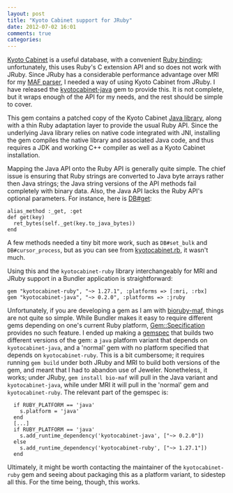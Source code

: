 ```yaml
---
layout: post
title: "Kyoto Cabinet support for JRuby"
date: 2012-07-02 16:01
comments: true
categories:
---
```


[Kyoto Cabinet][] is a useful database, with a convenient
[Ruby binding][]; unfortunately, this uses Ruby's C extension API and
so does not work with JRuby. Since JRuby has a considerable
performance advantage over MRI for my [MAF parser][], I needed a way
of using Kyoto Cabinet from JRuby. I have released the
[kyotocabinet-java] gem to provide this. It is not complete, but it
wraps enough of the API for my needs, and the rest should be simple to
cover.

[Kyoto Cabinet]: http://fallabs.com/kyotocabinet/
[Ruby binding]: http://fallabs.com/kyotocabinet/rubydoc/
[kyotocabinet-java]: https://github.com/csw/kyotocabinet-java
[MAF parser]: https://github.com/csw/bioruby-maf

This gem contains a patched copy of the Kyoto Cabinet
[Java library][], along with a thin Ruby adaptation layer to provide
the usual Ruby API. Since the underlying Java library relies on native
code integrated with JNI, installing the gem compiles the native
library and associated Java code, and thus requires a JDK and working
C++ compiler as well as a Kyoto Cabinet installation.

[Java library]: http://fallabs.com/kyotocabinet/javapkg/

Mapping the Java API onto the Ruby API is generally quite simple.  The
chief issue is ensuring that Ruby strings are converted to Java byte
arrays rather then Java strings; the Java string versions of the API
methods fail completely with binary data. Also, the Java API lacks the
Ruby API's optional parameters. For instance, here is [DB#get][]:

[DB#get]: https://github.com/csw/kyotocabinet-java/blob/c51e23a4fee077229b0ffdf4b66d323b33635704/lib/kyotocabinet.rb#L105

    alias_method :_get, :get
    def get(key)
      ret_bytes(self._get(key.to_java_bytes))
    end

A few methods needed a tiny bit more work, such as `DB#set_bulk` and
`DB#cursor_process`, but as you can see from [kyotocabinet.rb][], it
wasn't much.

[kyotocabinet.rb]: https://github.com/csw/kyotocabinet-java/blob/master/lib/kyotocabinet.rb

Using this and the `kyotocabinet-ruby` library interchangeably for MRI
and JRuby support in a Bundler application is straightforward:

    gem "kyotocabinet-ruby", "~> 1.27.1", :platforms => [:mri, :rbx]
    gem "kyotocabinet-java", "~> 0.2.0", :platforms => :jruby

Unfortunately, if you are developing a gem as I am with
[bioruby-maf][], things are not quite so simple. While Bundler makes
it easy to require different gems depending on one's current Ruby
platform, [Gem::Specification][] provides no such feature. I ended up
making a [gemspec][] that builds two different versions of the gem: a
`java` platform variant that depends on `kyotocabinet-java`, and a
'normal' gem with no platform specified that depends on
`kyotocabinet-ruby`. This is a bit cumbersome; it requires running
`gem build` under both JRuby and MRI to build both versions of the
gem, and meant that I had to abandon use of Jeweler. Nonetheless, it
works; under JRuby, `gem install bio-maf` will pull in the Java
variant and `kyotocabinet-java`, while under MRI it will pull in the
'normal' gem and `kyotocabinet-ruby`. The relevant part of the gemspec
is:

[bioruby-maf]: https://github.com/csw/bioruby-maf
[Gem::Specification]: http://docs.rubygems.org/read/chapter/20
[gemspec]: https://github.com/csw/bioruby-maf/blob/eda7485e61aba4978ba16a6abcdc95b8094a722d/bio-maf.gemspec#L102

      if RUBY_PLATFORM == 'java'
        s.platform = 'java'
      end
      [...]
      if RUBY_PLATFORM == 'java'
        s.add_runtime_dependency('kyotocabinet-java', ["~> 0.2.0"])
      else    
        s.add_runtime_dependency('kyotocabinet-ruby', ["~> 1.27.1"])
      end

Ultimately, it might be worth contacting the maintainer of the
`kyotocabinet-ruby` gem and seeing about packaging this as a platform
variant, to sidestep all this. For the time being, though, this works.
